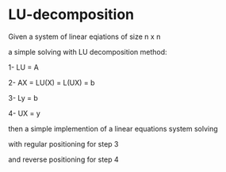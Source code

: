 # LU-decomposition
Given a system of linear eqiations of size n x n 



a simple solving with LU decomposition method:


1- LU = A


2- AX = LU(X) = L(UX) = b


3- Ly = b


4- UX = y


then a simple implemention of a linear equations system solving 


with regular positioning for step 3


and reverse positioning for step 4


